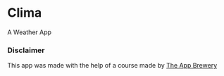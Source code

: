 # Clima
A Weather App 

### Disclaimer
This app was made with the help of a course made by [The App Brewery](https://www.appbrewery.co)
